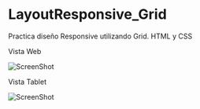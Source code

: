 # LayoutResponsive_Grid
Practica diseño Responsive utilizando Grid. HTML y CSS

Vista Web

![ScreenShot](https://raw.github.com/Gamas-G/LayoutResponsive_Grid/master/img/Screen.png)

Vista Tablet

![ScreenShot](https://raw.github.com/Gamas-G/LayoutResponsive_Grid/master/img/Screen2.png)
